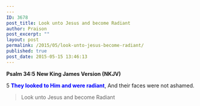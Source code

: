 ```yaml
---
---
ID: 3678
post_title: Look unto Jesus and become Radiant
author: Praison
post_excerpt: ""
layout: post
permalink: /2015/05/look-unto-jesus-become-radiant/
published: true
post_date: 2015-05-15 13:46:13
---
```

<strong>Psalm 34:5</strong>
<strong> New King James Version (NKJV)</strong>

5 <span style="color: #0000ff;"><strong>They looked to Him and were radiant</strong></span>,
And their faces were not ashamed.
<blockquote>Look unto Jesus and become Radiant</blockquote>